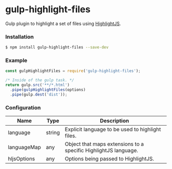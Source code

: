 # gulp-highlight-files
Gulp plugin to highlight a set of files using [HighlightJS](https://highlightjs.org/).

### Installation

```bash
$ npm install gulp-highlight-files --save-dev
```

### Example

```js
const gulpHighlightFiles = require('gulp-highlight-files');

/* Inside of the gulp task. */
return gulp.src('**/*.html')
  .pipe(gulpHighlightFiles(options)
  .pipe(gulp.dest('dist'));
```

### Configuration
| Name        | Type   | Description                                                     |
|-------------|--------|-----------------------------------------------------------------|
| language    | string | Explicit language to be used to highlight files.                |
| languageMap | any    | Object that maps extensions to a specific HighlightJS language. |
| hljsOptions | any    | Options being passed to HighlightJS.                            |

